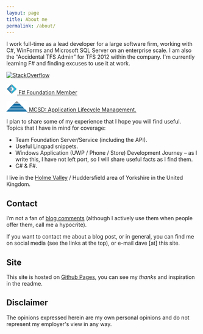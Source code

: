 ```yaml
---
layout: page
title: About me
permalink: /about/
---
```


I work full-time as a lead developer for a large software firm, working with C#, WinForms and Microsoft SQL Server on an enterprise scale. I am also the “Accidental TFS Admin” for TFS 2012 within the company. I'm currently learning F# and finding excuses to use it at work.

[![StackOverflow](http://stackoverflow.com/users/flair/383710.png)](http://stackoverflow.com/users/383710/daveshaw)

[![F#](/images/fsharp.png) F# Foundation Member](http://foundation.fsharp.org/daveshaw)

[![MCSD](/images/mcsd-logo.png) MCSD: Application Lifecycle Management.](https://www.microsoft.com/en-us/learning/mcsd-application-lifecycle-management.aspx)

I plan to share some of my experience that I hope you will find useful. Topics that I have in mind for coverage:

 - Team Foundation Server/Service (including the API).
 - Useful Linqpad snippets.
 - Windows Application (UWP / Phone / Store) Development Journey – as I write this, I have not left port, so I will share useful facts as I find them.
 - C# & F#.

I live in the [Holme Valley](http://en.wikipedia.org/wiki/Holme_Valley) / Huddersfield area of Yorkshire in the United Kingdom.

Contact
---
I’m not a fan of [blog comments](http://www.joelonsoftware.com/items/2007/07/20.html) (although I actively use them when people offer them, call me a hypocrite).

If you want to contact me about a blog post, or in general, you can find me on social media (see the links at the top), or e-mail dave [at] this site.

Site
---
This site is hosted on [Github Pages](https://github.com/xdaDaveShaw/xdaDaveShaw.github.io), you can see my *thanks* and inspiration in the readme.

Disclaimer
---
The opinions expressed herein are my own personal opinions and do not represent my employer's view in any way.